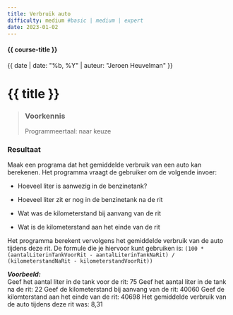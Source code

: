 ```yaml
---
title: Verbruik auto
difficulty: medium #basic | medium | expert
date: 2023-01-02
---
```


#### {{ course-title }}
{{ date | date: "%b, %Y" | auteur: "Jeroen Heuvelman" }}


# {{ title }}

> ### Voorkennis
> Programmeertaal: naar keuze

### Resultaat
Maak een programa dat het gemiddelde verbruik van een auto kan
berekenen. Het programma vraagt de gebruiker om de volgende invoer:

- Hoeveel liter is aanwezig in de benzinetank?

- Hoeveel liter zit er nog in de benzinetank na de rit

- Wat was de kilometerstand bij aanvang van de rit

- Wat is de kilometerstand aan het einde van de rit

Het programma berekent vervolgens het gemiddelde verbruik van de auto
tijdens deze rit. De formule die je hiervoor kunt gebruiken is:
`(100 * (aantalLiterinTankVoorRit - aantalLiterinTankNaRit) / (kilometerstandNaRit - kilometerstandVoorRit))`

***Voorbeeld:***  
Geef het aantal liter in de tank voor de rit: 75 Geef het aantal liter
in de tank na de rit: 22 Geef de kilometerstand bij aanvang van de rit:
40060 Geef de kilomterstand aan het einde van de rit: 40698 Het
gemiddelde verbruik van de auto tijdens deze rit was: 8,31
